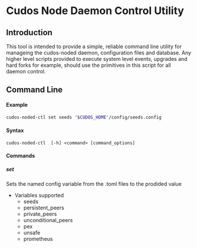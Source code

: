 # Cudos Node Daemon Control Utility

## Introduction
This tool is intended to provide a simple, reliable command line utility for
manageing the cudos-noded daemon, configuration files and database. Any higher
level scripts provided to execute system level events, upgrades and hard forks
for example, should use the primitives in this script for all daemon control.

## Command Line

#### Example

```bash
cudos-noded-ctl set seeds "$CUDOS_HOME"/config/seeds.config
```

#### Syntax

```
cudos-noded-ctl  [-h] <command> [command_options]
```

#### Commands
##### set
Sets the named config variable from the .toml files to the prodided value
* Variables supported
  * seeds
  * persistent_peers
  * private_peers
  * unconditional_peers
  * pex
  * unsafe
  * prometheus

